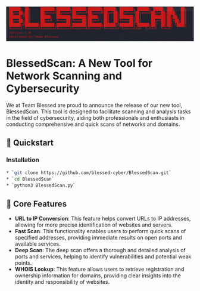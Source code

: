 <p align="center">
    <img src="b.png" width="800px" alt="BlessedScan Logo">
  </p>
  
  
  
  # BlessedScan: A New Tool for Network Scanning and Cybersecurity
  
  We at Team Blessed are proud to announce the release of our new tool, BlessedScan. This tool is designed to facilitate scanning and analysis tasks in the field of cybersecurity, aiding both professionals and enthusiasts in conducting comprehensive and quick scans of networks and domains.
  ## 🚀 Quickstart
  
  ### Installation
  
  ```bash
  * `git clone https://github.com/blessed-cyber/BlessedScan.git`
  * `cd BlessedScan`
  * `python3 BlessedScan.py`
  ```
  
  
  ## 🔑 Core Features
  
  - **URL to IP Conversion**: This feature helps convert URLs to IP addresses, allowing for more precise identification of websites and servers.
  - **Fast Scan**: This functionality enables users to perform quick scans of specified addresses, providing immediate results on open ports and available services.
  - **Deep Scan**: The deep scan offers a thorough and detailed analysis of ports and services, helping to identify vulnerabilities and potential weak points.
  - **WHOIS Lookup**: This feature allows users to retrieve registration and ownership information for domains, providing clear insights into the identity and responsibility of websites.
  
